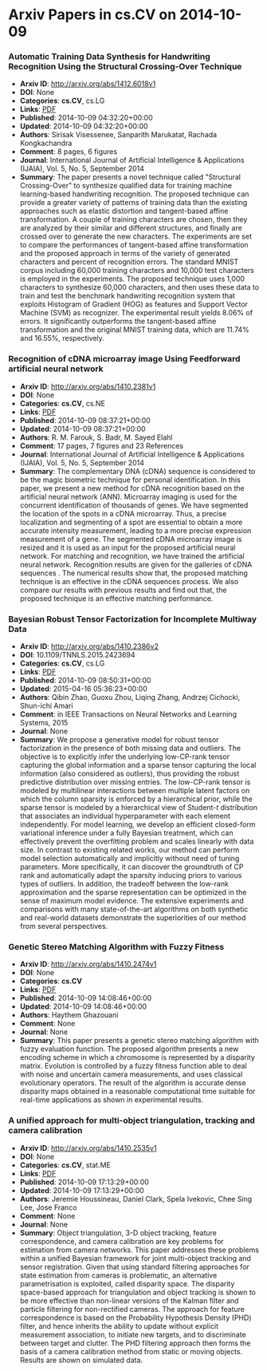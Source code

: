 # Arxiv Papers in cs.CV on 2014-10-09
### Automatic Training Data Synthesis for Handwriting Recognition Using the Structural Crossing-Over Technique
- **Arxiv ID**: http://arxiv.org/abs/1412.6018v1
- **DOI**: None
- **Categories**: **cs.CV**, cs.LG
- **Links**: [PDF](http://arxiv.org/pdf/1412.6018v1)
- **Published**: 2014-10-09 04:32:20+00:00
- **Updated**: 2014-10-09 04:32:20+00:00
- **Authors**: Sirisak Visessenee, Sanparith Marukatat, Rachada Kongkachandra
- **Comment**: 8 pages, 6 figures
- **Journal**: International Journal of Artificial Intelligence & Applications
  (IJAIA), Vol. 5, No. 5, September 2014
- **Summary**: The paper presents a novel technique called "Structural Crossing-Over" to synthesize qualified data for training machine learning-based handwriting recognition. The proposed technique can provide a greater variety of patterns of training data than the existing approaches such as elastic distortion and tangent-based affine transformation. A couple of training characters are chosen, then they are analyzed by their similar and different structures, and finally are crossed over to generate the new characters. The experiments are set to compare the performances of tangent-based affine transformation and the proposed approach in terms of the variety of generated characters and percent of recognition errors. The standard MNIST corpus including 60,000 training characters and 10,000 test characters is employed in the experiments. The proposed technique uses 1,000 characters to synthesize 60,000 characters, and then uses these data to train and test the benchmark handwriting recognition system that exploits Histogram of Gradient (HOG) as features and Support Vector Machine (SVM) as recognizer. The experimental result yields 8.06% of errors. It significantly outperforms the tangent-based affine transformation and the original MNIST training data, which are 11.74% and 16.55%, respectively.



### Recognition of cDNA microarray image Using Feedforward artificial neural network
- **Arxiv ID**: http://arxiv.org/abs/1410.2381v1
- **DOI**: None
- **Categories**: **cs.CV**, cs.NE
- **Links**: [PDF](http://arxiv.org/pdf/1410.2381v1)
- **Published**: 2014-10-09 08:37:21+00:00
- **Updated**: 2014-10-09 08:37:21+00:00
- **Authors**: R. M. Farouk, S. Badr, M. Sayed Elahl
- **Comment**: 17 pages, 7 figures and 23 References
- **Journal**: International Journal of Artificial Intelligence & Applications
  (IJAIA), Vol. 5, No. 5, September 2014
- **Summary**: The complementary DNA (cDNA) sequence is considered to be the magic biometric technique for personal identification. In this paper, we present a new method for cDNA recognition based on the artificial neural network (ANN). Microarray imaging is used for the concurrent identification of thousands of genes. We have segmented the location of the spots in a cDNA microarray. Thus, a precise localization and segmenting of a spot are essential to obtain a more accurate intensity measurement, leading to a more precise expression measurement of a gene. The segmented cDNA microarray image is resized and it is used as an input for the proposed artificial neural network. For matching and recognition, we have trained the artificial neural network. Recognition results are given for the galleries of cDNA sequences . The numerical results show that, the proposed matching technique is an effective in the cDNA sequences process. We also compare our results with previous results and find out that, the proposed technique is an effective matching performance.



### Bayesian Robust Tensor Factorization for Incomplete Multiway Data
- **Arxiv ID**: http://arxiv.org/abs/1410.2386v2
- **DOI**: 10.1109/TNNLS.2015.2423694
- **Categories**: **cs.CV**, cs.LG
- **Links**: [PDF](http://arxiv.org/pdf/1410.2386v2)
- **Published**: 2014-10-09 08:50:31+00:00
- **Updated**: 2015-04-16 05:36:23+00:00
- **Authors**: Qibin Zhao, Guoxu Zhou, Liqing Zhang, Andrzej Cichocki, Shun-ichi Amari
- **Comment**: in IEEE Transactions on Neural Networks and Learning Systems, 2015
- **Journal**: None
- **Summary**: We propose a generative model for robust tensor factorization in the presence of both missing data and outliers. The objective is to explicitly infer the underlying low-CP-rank tensor capturing the global information and a sparse tensor capturing the local information (also considered as outliers), thus providing the robust predictive distribution over missing entries. The low-CP-rank tensor is modeled by multilinear interactions between multiple latent factors on which the column sparsity is enforced by a hierarchical prior, while the sparse tensor is modeled by a hierarchical view of Student-$t$ distribution that associates an individual hyperparameter with each element independently. For model learning, we develop an efficient closed-form variational inference under a fully Bayesian treatment, which can effectively prevent the overfitting problem and scales linearly with data size. In contrast to existing related works, our method can perform model selection automatically and implicitly without need of tuning parameters. More specifically, it can discover the groundtruth of CP rank and automatically adapt the sparsity inducing priors to various types of outliers. In addition, the tradeoff between the low-rank approximation and the sparse representation can be optimized in the sense of maximum model evidence. The extensive experiments and comparisons with many state-of-the-art algorithms on both synthetic and real-world datasets demonstrate the superiorities of our method from several perspectives.



### Genetic Stereo Matching Algorithm with Fuzzy Fitness
- **Arxiv ID**: http://arxiv.org/abs/1410.2474v1
- **DOI**: None
- **Categories**: **cs.CV**
- **Links**: [PDF](http://arxiv.org/pdf/1410.2474v1)
- **Published**: 2014-10-09 14:08:46+00:00
- **Updated**: 2014-10-09 14:08:46+00:00
- **Authors**: Haythem Ghazouani
- **Comment**: None
- **Journal**: None
- **Summary**: This paper presents a genetic stereo matching algorithm with fuzzy evaluation function. The proposed algorithm presents a new encoding scheme in which a chromosome is represented by a disparity matrix. Evolution is controlled by a fuzzy fitness function able to deal with noise and uncertain camera measurements, and uses classical evolutionary operators. The result of the algorithm is accurate dense disparity maps obtained in a reasonable computational time suitable for real-time applications as shown in experimental results.



### A unified approach for multi-object triangulation, tracking and camera calibration
- **Arxiv ID**: http://arxiv.org/abs/1410.2535v1
- **DOI**: None
- **Categories**: **cs.CV**, stat.ME
- **Links**: [PDF](http://arxiv.org/pdf/1410.2535v1)
- **Published**: 2014-10-09 17:13:29+00:00
- **Updated**: 2014-10-09 17:13:29+00:00
- **Authors**: Jeremie Houssineau, Daniel Clark, Spela Ivekovic, Chee Sing Lee, Jose Franco
- **Comment**: None
- **Journal**: None
- **Summary**: Object triangulation, 3-D object tracking, feature correspondence, and camera calibration are key problems for estimation from camera networks. This paper addresses these problems within a unified Bayesian framework for joint multi-object tracking and sensor registration. Given that using standard filtering approaches for state estimation from cameras is problematic, an alternative parametrisation is exploited, called disparity space. The disparity space-based approach for triangulation and object tracking is shown to be more effective than non-linear versions of the Kalman filter and particle filtering for non-rectified cameras. The approach for feature correspondence is based on the Probability Hypothesis Density (PHD) filter, and hence inherits the ability to update without explicit measurement association, to initiate new targets, and to discriminate between target and clutter. The PHD filtering approach then forms the basis of a camera calibration method from static or moving objects. Results are shown on simulated data.



